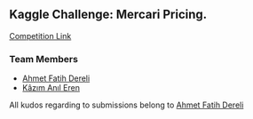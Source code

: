 ## Kaggle Challenge: Mercari Pricing.

[Competition Link](https://www.kaggle.com/c/mercari-price-suggestion-challenge)

### Team Members

* [Ahmet Fatih Dereli](https://www.kaggle.com/fatihdereli)
* [Kâzım Anıl Eren](https://www.kaggle.com/kazimanil)

All kudos regarding to submissions belong to [Ahmet Fatih Dereli](https://www.kaggle.com/fatihdereli)

